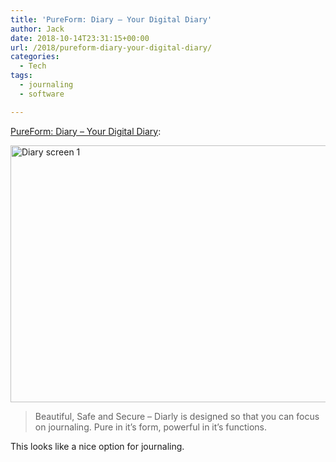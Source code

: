 ```yaml
---
title: 'PureForm: Diary – Your Digital Diary'
author: Jack
date: 2018-10-14T23:31:15+00:00
url: /2018/pureform-diary-your-digital-diary/
categories:
  - Tech
tags:
  - journaling
  - software

---
```

[PureForm: Diary &#8211; Your Digital Diary][1]:

<img src="/img/2018/10/diary-screen-1.png" alt="Diary screen 1" title="diary-screen-1.png" border="0" width="599" height="411" />

> Beautiful, Safe and Secure &#8211; Diarly is designed so that you can focus on journaling. Pure in it&#8217;s form, powerful in it&#8217;s functions.

This looks like a nice option for journaling.

 [1]: https://pureformstudio.com/diarly
